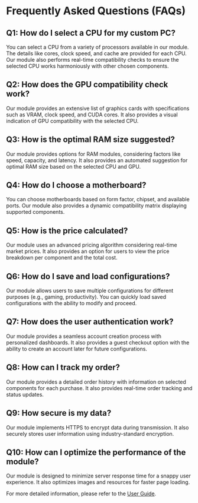 # Frequently Asked Questions (FAQs)

## Q1: How do I select a CPU for my custom PC?

You can select a CPU from a variety of processors available in our module. The details like cores, clock speed, and cache are provided for each CPU. Our module also performs real-time compatibility checks to ensure the selected CPU works harmoniously with other chosen components.

## Q2: How does the GPU compatibility check work?

Our module provides an extensive list of graphics cards with specifications such as VRAM, clock speed, and CUDA cores. It also provides a visual indication of GPU compatibility with the selected CPU.

## Q3: How is the optimal RAM size suggested?

Our module provides options for RAM modules, considering factors like speed, capacity, and latency. It also provides an automated suggestion for optimal RAM size based on the selected CPU and GPU.

## Q4: How do I choose a motherboard?

You can choose motherboards based on form factor, chipset, and available ports. Our module also provides a dynamic compatibility matrix displaying supported components.

## Q5: How is the price calculated?

Our module uses an advanced pricing algorithm considering real-time market prices. It also provides an option for users to view the price breakdown per component and the total cost.

## Q6: How do I save and load configurations?

Our module allows users to save multiple configurations for different purposes (e.g., gaming, productivity). You can quickly load saved configurations with the ability to modify and proceed.

## Q7: How does the user authentication work?

Our module provides a seamless account creation process with personalized dashboards. It also provides a guest checkout option with the ability to create an account later for future configurations.

## Q8: How can I track my order?

Our module provides a detailed order history with information on selected components for each purchase. It also provides real-time order tracking and status updates.

## Q9: How secure is my data?

Our module implements HTTPS to encrypt data during transmission. It also securely stores user information using industry-standard encryption.

## Q10: How can I optimize the performance of the module?

Our module is designed to minimize server response time for a snappy user experience. It also optimizes images and resources for faster page loading.

For more detailed information, please refer to the [User Guide](user_guide.md).